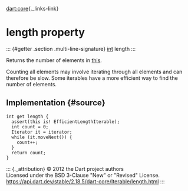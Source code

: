 [dart:core](../../dart-core/dart-core-library){._links-link}

length property
===============

::: {#getter .section .multi-line-signature}
[int](../int-class) length
:::

Returns the number of elements in [this](../iterable-class).

Counting all elements may involve iterating through all elements and can
therefore be slow. Some iterables have a more efficient way to find the
number of elements.

Implementation {#source}
--------------

``` {.language-dart data-language="dart"}
int get length {
  assert(this is! EfficientLengthIterable);
  int count = 0;
  Iterator it = iterator;
  while (it.moveNext()) {
    count++;
  }
  return count;
}
```

::: {._attribution}
© 2012 the Dart project authors\
Licensed under the BSD 3-Clause \"New\" or \"Revised\" License.\
<https://api.dart.dev/stable/2.18.5/dart-core/Iterable/length.html>
:::

